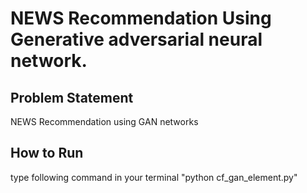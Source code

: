 # NEWS Recommendation Using Generative adversarial neural network.

## Problem Statement
NEWS Recommendation using GAN networks

## How to Run

type following command in your terminal
"python cf_gan_element.py"

